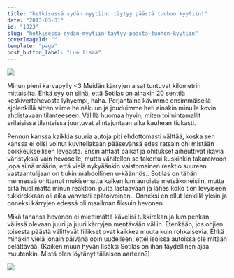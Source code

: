 ```yaml
---
title: "hetkisessä sydän myytiin: täytyy päästä tuohon kyytiin!"
date: "2013-03-31"
id: "1023"
slug: "hetkisessa-sydan-myytiin-taytyy-paasta-tuohon-kyytiin"
coverImageId: ""
template: "page"
post_button_label: "Lue lisää"
---
```


[![](images/tui.png)](http://3.bp.blogspot.com/-fKtcvtcbwtc/UViOhA6yoFI/AAAAAAAAFiw/YUAHV5_mjCk/s1600/tui.png)

  

Minun pieni karvapylly <3 Meidän kärryjen aisat tuntuvat kilometrin mittaisilta. Ehkä syy on siinä, että Sotilas on ainakin 20 senttiä keskivertohevosta lyhyempi, haha. Perjantaina kävimme ensimmäisellä ajolenkillä sitten viime heinäkuun ja jouduimme heti ainakin minulle kovin ahdistavaan tilanteeseen. Välillä huomaa hyvin, miten toimintamallit erilaisissa tilanteissa juurtuvat alintajuntaan aika kauhean tiukasti.

  

Pennun kanssa kaikkia suuria autoja piti ehdottomasti välttää, koska sen kanssa ei olisi voinut kuvitellakaan pääsevänsä edes ratsain ohi mistään poikkeuksellisen leveästä. Ensin ahtaat paikat ja ohitukset aiheuttivat ikäviä väristyksiä vain hevoselle, mutta vähitellen se takertui kuskinkin takaraivoon jopa siinä määrin, että vielä nykyäänkin vaistomainen reaktio suureen vastaantulijaan on tiukin mahdollinen u-käännös.. Sotilas on tähän mennessä ohittanut mukisematta kaiken lumiauroista metsäkoneisiin, mutta siitä huolimatta minun reaktioni puita lastaavaan ja lähes koko tien levyiseen tukkirekkaan oli aika vahvasti epätoivoinen.. Onneksi en ollut lenkillä yksin ja onneksi kärryjen edessä oli maailman fiksuin hevonen.

  

Mikä tahansa hevonen ei miettimättä kävelisi tukkirekan ja lumipenkan välissä olevaan juuri ja juuri kärryjen mentävään väliin. Etenkään, jos ohjien toisesta päästä välittyvät fiilikset ovat kaikkea muuta kuin rohkaisevia. Ehkä minäkin vielä jonain päivänä opin uudelleen, ettei isoissa autoissa ole mitään pelättävää. (Kaiken muun hyvän lisäksi Sotilas on ihan täydellinen ajaa muutenkin. Mistä olen löytänyt tällaisen aarteen?)

  

[![](images/ak.png)](http://3.bp.blogspot.com/-mNCBfF680lI/UVih9HPpy9I/AAAAAAAAFjA/c8DdSZiMwGg/s1600/ak.png)
